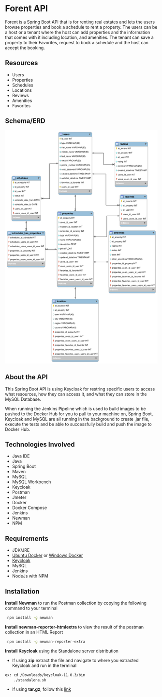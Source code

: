 # Forent API

Forent is a Spring Boot API that is for renting real estates and lets the users browse properties and book a schedule to rent a property. The users can be a host or a tenant where the host can add properties and the information that comes with it including location, and amenities. The tenant can save a property to their Favorites, request to book a schedule and the host can accept the booking.

## Resources
- Users
- Properties
- Schedules
- Locations
- Reviews
- Amenities
- Favorites

## Schema/ERD
![Forent_ERD](https://github.com/DevQui/forent/blob/feature1/forent_database_erd.png?raw=true)


## About the API
This Spring Boot API is using Keycloak for restring specific users to access what resources, how they can access it, and what they can store in the MySQL Database.

When running the Jenkins Pipeline which is used to build images to be pushed to the Docker Hub for you to pull to your machine on, Spring Boot, Keycloak and MySQL are all running in the background to create .jar file, execute the tests and be able to successfully build and push the image to Docker Hub.

## Technologies Involved  
- Java IDE
- Java
- Spring Boot
- Maven 
- MySQL
- MySQL Workbench
- Keycloak
- Postman
- Jmeter
- Docker
- Docker Compose
- Jenkins
- Newman
- NPM



## Requirements
- JDK/JRE
- [Ubuntu Docker](https://docs.docker.com/engine/install/ubuntu/) or [Windows Docker](https://docs.docker.com/docker-for-windows/install/)
- [Keycloak](https://www.keycloak.org/downloads.html)
- MySQL
- Jenkins
- NodeJs with NPM

## Installation
**Install Newman**  to run the Postman collection by copying the following command to your terminal

```bash
 npm install -g newman
```

**Install newman-reporter-htmlextra** to view the result of the postman collection in an HTML Report
```bash
 npm install -g newman-reporter-extra
```

**Install Keycloak** using the Standalone server distribution
- If using **zip** extract the file and navigate to where you extracted Keycloak and run in the terminal
```bash
ex: cd /Downloads/keycloak-11.0.3/bin
    ./standalone.sh
```
- If using **tar.gz**, follow this [link](https://medium.com/@hasnat.saeed/setup-keycloak-server-on-ubuntu-18-04-ed8c7c79a2d9)
